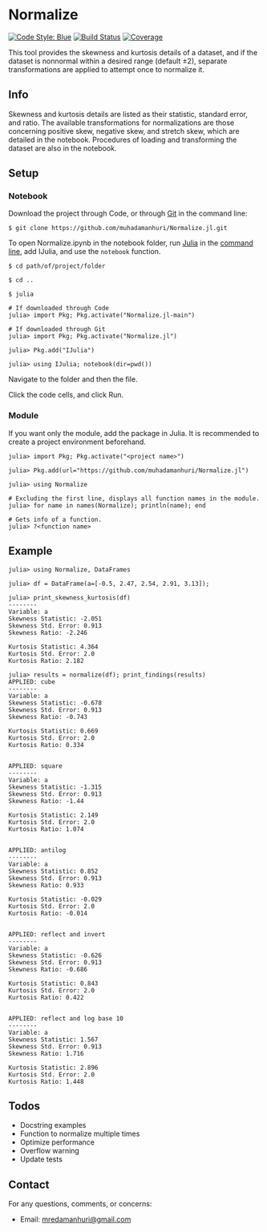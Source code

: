 # Normalize

[![Code Style: Blue](https://img.shields.io/badge/code%20style-blue-4495d1.svg)](https://github.com/invenia/BlueStyle)
[![Build Status](https://travis-ci.com/quanteconuser/Normalize.jl.svg?branch=master)](https://travis-ci.com/quanteconuser/Normalize.jl)
[![Coverage](https://codecov.io/gh/quanteconuser/Normalize.jl/branch/master/graph/badge.svg)](https://codecov.io/gh/quanteconuser/Normalize.jl)

This tool provides the skewness and kurtosis details of a dataset, and if the dataset is nonnormal within a desired range (default ±2), separate transformations are applied to attempt once to normalize it.

## Info

Skewness and kurtosis details are listed as their statistic, standard error, and ratio. The available transformations for normalizations are those concerning positive skew, negative skew, and stretch skew, which are detailed in the notebook. Procedures of loading and transforming the dataset are also in the notebook.

## Setup

### Notebook

Download the project through Code, or through [Git](https://git-scm.com/downloads) in the command line:

```
$ git clone https://github.com/muhadamanhuri/Normalize.jl.git
```

To open Normalize.ipynb in the notebook folder, run [Julia](https://julialang.org/downloads/) in the [command line](https://julialang.org/downloads/platform/), add IJulia, and use the `notebook` function.

```
$ cd path/of/project/folder

$ cd ..

$ julia

# If downloaded through Code
julia> import Pkg; Pkg.activate("Normalize.jl-main")

# If downloaded through Git
julia> import Pkg; Pkg.activate("Normalize.jl")

julia> Pkg.add("IJulia")

julia> using IJulia; notebook(dir=pwd())
```

Navigate to the folder and then the file.

Click the code cells, and click Run.

### Module

If you want only the module, add the package in Julia. It is recommended to create a project environment beforehand.

```
julia> import Pkg; Pkg.activate("<project name>")

julia> Pkg.add(url="https://github.com/muhadamanhuri/Normalize.jl")

julia> using Normalize

# Excluding the first line, displays all function names in the module.
julia> for name in names(Normalize); println(name); end

# Gets info of a function.
julia> ?<function name>
```

## Example

```
julia> using Normalize, DataFrames

julia> df = DataFrame(a=[-0.5, 2.47, 2.54, 2.91, 3.13]);

julia> print_skewness_kurtosis(df)
--------
Variable: a
Skewness Statistic: -2.051
Skewness Std. Error: 0.913
Skewness Ratio: -2.246

Kurtosis Statistic: 4.364
Kurtosis Std. Error: 2.0
Kurtosis Ratio: 2.182

julia> results = normalize(df); print_findings(results)
APPLIED: cube
--------
Variable: a
Skewness Statistic: -0.678
Skewness Std. Error: 0.913
Skewness Ratio: -0.743

Kurtosis Statistic: 0.669
Kurtosis Std. Error: 2.0
Kurtosis Ratio: 0.334


APPLIED: square
--------
Variable: a
Skewness Statistic: -1.315
Skewness Std. Error: 0.913
Skewness Ratio: -1.44

Kurtosis Statistic: 2.149
Kurtosis Std. Error: 2.0
Kurtosis Ratio: 1.074


APPLIED: antilog
--------
Variable: a
Skewness Statistic: 0.852
Skewness Std. Error: 0.913
Skewness Ratio: 0.933

Kurtosis Statistic: -0.029
Kurtosis Std. Error: 2.0
Kurtosis Ratio: -0.014


APPLIED: reflect and invert
--------
Variable: a
Skewness Statistic: -0.626
Skewness Std. Error: 0.913
Skewness Ratio: -0.686

Kurtosis Statistic: 0.843
Kurtosis Std. Error: 2.0
Kurtosis Ratio: 0.422


APPLIED: reflect and log base 10
--------
Variable: a
Skewness Statistic: 1.567
Skewness Std. Error: 0.913
Skewness Ratio: 1.716

Kurtosis Statistic: 2.896
Kurtosis Std. Error: 2.0
Kurtosis Ratio: 1.448
```

## Todos

- Docstring examples
- Function to normalize multiple times
- Optimize performance
- Overflow warning
- Update tests

## Contact

For any questions, comments, or concerns:

- Email: mredamanhuri@gmail.com
